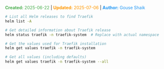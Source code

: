<span style="color:#4caf50;"><b>Created:</b> 2025-06-22</span> | <span style="color:#ff9800;"><b>Updated:</b> 2025-07-06</span> | <span style="color:#2196f3;"><b>Author:</b> Gouse Shaik</span>
```bash
# List all Helm releases to find Traefik
helm list -A

# Get detailed information about Traefik release
helm status traefik -n traefik-system  # Replace with actual namespace

# Get the values used for Traefik installation
helm get values traefik -n traefik-system

# Get all values (including defaults)
helm get values traefik -n traefik-system --all
```